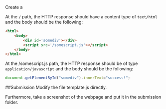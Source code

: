 Create a 

At the `/` path, the HTTP response should have a content type of `text/html` and the body should be the following:

```html
<html>
    <body>
        <div id='somediv'></div>
        <script src='/somescript.js'></script>
    </body>
</html>
```

At the /somescript.js path, the HTTP response should be of type `application/javascript` and the body should be the following:

```javascript
document.getElementById("somediv").innerText="success!";
```


##Submission
Modify the file template.js directly.

Furthermore, take a screenshot of the webpage and put it in the submission folder.
